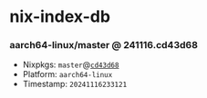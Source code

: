 # nix-index-db
### aarch64-linux/master @ 241116.cd43d68
- Nixpkgs: `master`@[`cd43d68`](https://github.com/NixOS/nixpkgs/commit/cd43d6867192ddfb98ba106065a89790e2722b3f)
- Platform: `aarch64-linux`
- Timestamp: `20241116233121`
